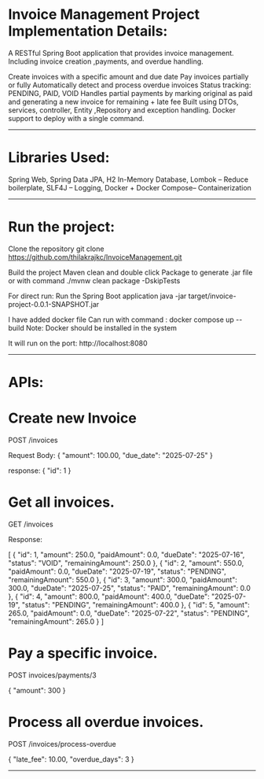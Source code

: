 # Invoice Management Project Implementation Details:

A RESTful Spring Boot application that provides invoice management. 
Including invoice creation ,payments, and overdue handling.

Create invoices with a specific amount and due date
Pay invoices partially or fully
Automatically detect and process overdue invoices 
Status tracking: PENDING, PAID, VOID
Handles partial payments by marking original as paid and generating a new invoice for remaining + late fee
Built using DTOs, services, controller, Entity ,Repository and exception handling.
Docker support to deploy with a single command.

-----------------------------------------------

# Libraries Used:

Spring Web, 
Spring Data JPA, 
H2 In-Memory Database, 
Lombok – Reduce boilerplate, 
SLF4J – Logging, 
Docker + Docker Compose– Containerization

----------------------------------------------

# Run the project:

Clone the repository
git clone https://github.com/thilakrajkc/InvoiceManagement.git

Build the project
Maven clean and double click Package to generate .jar file
or with command ./mvnw clean package -DskipTests

For direct run:
Run the Spring Boot application
java -jar target/invoice-project-0.0.1-SNAPSHOT.jar

I have added docker file 
Can run with command : docker compose up --build
Note: Docker should be installed in the system

It will run on the port:
http://localhost:8080

----------------------------------------------

# APIs:

# Create new Invoice
POST /invoices

Request Body:
{
"amount": 100.00,
"due_date": "2025-07-25"
}

response:
{ "id": 1 }



# Get all invoices.
GET /invoices

Response:

[
{
"id": 1,
"amount": 250.0,
"paidAmount": 0.0,
"dueDate": "2025-07-16",
"status": "VOID",
"remainingAmount": 250.0
},
{
"id": 2,
"amount": 550.0,
"paidAmount": 0.0,
"dueDate": "2025-07-19",
"status": "PENDING",
"remainingAmount": 550.0
},
{
"id": 3,
"amount": 300.0,
"paidAmount": 300.0,
"dueDate": "2025-07-25",
"status": "PAID",
"remainingAmount": 0.0
},
{
"id": 4,
"amount": 800.0,
"paidAmount": 400.0,
"dueDate": "2025-07-19",
"status": "PENDING",
"remainingAmount": 400.0
},
{
"id": 5,
"amount": 265.0,
"paidAmount": 0.0,
"dueDate": "2025-07-22",
"status": "PENDING",
"remainingAmount": 265.0
}
]



# Pay a specific invoice.
POST invoices/payments/3

{
"amount": 300
}


# Process all overdue invoices.
POST /invoices/process-overdue

{
"late_fee": 10.00,
"overdue_days": 3
}

--------------------------------------



